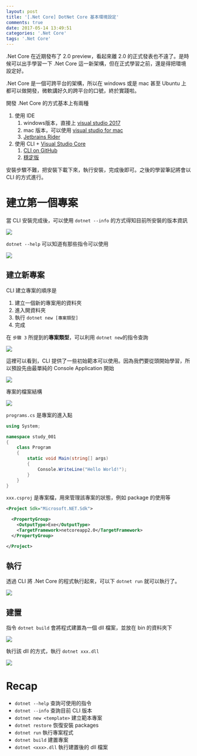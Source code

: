 ```yaml
---
layout: post
title: '[.Net Core] DotNet Core 基本環境設定'
comments: true
date: 2017-05-14 13:49:51
categories: '.Net Core'
tags: '.Net Core'
---
```


.Net Core 在近期發布了 2.0 preview，看起來離 2.0 的正式發表也不遠了。是時候可以出手學習一下 .Net Core 這一新架構，但在正式學習之前，還是得把環境設定好。

<!-- more -->

.Net Core 是一個可跨平台的架構，所以在 windows 或是 mac 甚至  Ubuntu 上都可以做開發，微軟講好久的跨平台的口號，終於實踐啦。

開發 .Net Core 的方式基本上有兩種

1. 使用 IDE 
   1. windows版本，直接上 [visual studio 2017](https://www.visualstudio.com/zh-hant/vs/whatsnew/)
   2. mac 版本，可以使用 [visual studio for mac](https://www.visualstudio.com/zh-hant/vs/visual-studio-mac/?rr=https%3A%2F%2Fwww.google.com.tw%2F)
   3. [Jetbrains Rider](https://www.jetbrains.com/rider/)
2. 使用 CLI + [Visual Studio Core](https://code.visualstudio.com/)
   1. [CLI on GitHub](https://github.com/dotnet/core/blob/master/release-notes/download-archives/2.0.0-preview1-download.md)
   2. [穩定版](https://www.microsoft.com/net/core#windowscmd)

安裝步驟不難，把安裝下載下來，執行安裝，完成後即可。之後的學習筆記將會以 CLI 的方式進行。

# 建立第一個專案

當 CLI 安裝完成後，可以使用 `dotnet --info` 的方式得知目前所安裝的版本資訊

![](https://farm5.staticflickr.com/4171/33802930844_6c63f570c6_o.png)

`dotnet --help` 可以知道有那些指令可以使用

![](https://farm5.staticflickr.com/4185/34645600185_df1bbc19af_o.png)

## 建立新專案

CLI 建立專案的順序是

1. 建立一個新的專案用的資料夾
2. 進入開資料夾
3. 執行 `dotnet new [專案類型]`
4. 完成

在 `步驟 3` 所提到的**專案類型**，可以利用 `dotnet new`的指令查詢

![](https://farm5.staticflickr.com/4162/33835675403_5c4239423f_o.png)

這裡可以看到，CLI 提供了一些初始範本可以使用。因為我們要從頭開始學習，所以預設先由最單純的 Console Application 開始

![](https://farm5.staticflickr.com/4178/34604682536_c80ea37a4d_o.png)

專案的檔案結構

![](https://farm5.staticflickr.com/4179/34260096790_fdc395ba3f_o.png)

`programs.cs` 是專案的進入點

```csharp
using System;

namespace study_001
{
    class Program
    {
        static void Main(string[] args)
        {
            Console.WriteLine("Hello World!");
        }
    }
}

```

`xxx.csproj` 是專案檔，用來管理該專案的狀態，例如 package 的使用等

```xml
<Project Sdk="Microsoft.NET.Sdk">

  <PropertyGroup>
    <OutputType>Exe</OutputType>
    <TargetFramework>netcoreapp2.0</TargetFramework>
  </PropertyGroup>

</Project>

```

## 執行

透過 CLI 將 .Net Core 的程式執行起來，可以下 `dotnet run` 就可以執行了。

![](https://farm5.staticflickr.com/4175/34483688792_7ff357d932_o.png)

## 建置

指令 `dotnet build` 會將程式建置為一個 dll 檔案，並放在 bin 的資料夾下

![](https://farm5.staticflickr.com/4180/33836146513_1b2aebd573_o.png) 

執行該 dll 的方式，執行 `dotnet xxx.dll`

![](https://farm5.staticflickr.com/4177/33803404014_d244fc65f7_o.png)



# Recap

* `dotnet --help` 查詢可使用的指令
* `dotnet --info` 查詢目前 CLI 版本
* `dotnet new <template>` 建立範本專案
* `dotnet restore` 恢復安裝 packages
* `dotnet run` 執行專案程式
* `dotnet build` 建置專案
* `dotnet <xxx>.dll` 執行建置後的 dll 檔案